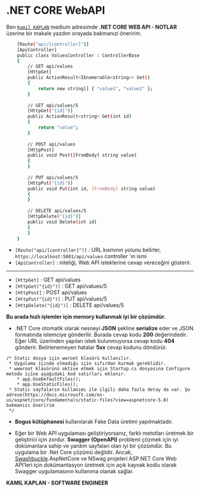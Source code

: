 # .NET CORE WebAPI

Ben [`Kamil KAPLAN`][medium] medium adresimde **.NET CORE WEB API - NOTLAR** üzerine bir makale yazdım orayada bakmanızı öneririm.

```sh
    [Route("api/[controller]")]
    [ApiController]
    public class ValuesController : ControllerBase
    {
        // GET api/values
        [HttpGet]
        public ActionResult<IEnumerable<string>> Get()
        {
            return new string[] { "value1", "value2" };
        }
 
        // GET api/values/5
        [HttpGet("{id}")]
        public ActionResult<string> Get(int id)
        {
            return "value";
        }
 
        // POST api/values
        [HttpPost]
        public void Post([FromBody] string value)
        {
        }
 
        // PUT api/values/5
        [HttpPut("{id}")]
        public void Put(int id, [FromBody] string value)
        {
        }
 
        // DELETE api/values/5
        [HttpDelete("{id}")]
        public void Delete(int id)
        {
        }
    }
```

- `[Route("api/[controller]")]` : URL kısmının yolunu belirler, `https://localhost:5001/api/values` controller 'ın ismi
- `[ApiController]` : niteliği, Web API isteklerine cevap vereceğini gösterir.

---

- `[HttpGet]` : GET api/values 
- `[HttpGet("{id}")]` : GET api/values/5
- `[HttpPost]` : POST api/values
- `[HttpPut("{id}")]` : PUT api/values/5
- `[HttpDelete("{id}")]` : DELETE api/values/5

**Bu arada hızlı işlemler için memory kullanmak iyi bir çözümdür.**

- .NET Core otomatik olarak nesneyi **JSON** şekline **serialize** eder ve JSON formatında istemciye gönderilir. Burada cevap kodu **200** değerindedir. Eğer URL üzerinden yapılan istek bulunmuyorsa cevap kodu **404** gönderir. Belirlenemeyen hatalar **5xx** cevap kodunu döndürür.

```
/* Static dosya için wwroot klasörü kullanılır.
 * Uygulama içinde olmadığı için sıfırdan kurmak gereklidir.
 * wwwroot klasörünü aktive etmek için Startup.cs dosyasına Configure metodu içine aşağıdaki kod satırları eklenır.
    * app.UseDefaultFiles();
    * app.UseStaticFiles();
 * Static sayfaların kullanımı ile ilgili daha fazla detay da var. Şu adrese(https://docs.microsoft.com/en-us/aspnet/core/fundamentals/static-files?view=aspnetcore-5.0) bakmanızı öneririm
 */
```

- **Bogus kütüphanesi** kullanılarak Fake Data üretimi yapılmaktadır.

- Eğer bir Web API uygulaması geliştiriyorsanız, farklı metotları üretmek bir geliştirici için zordur. **Swagger (OpenAPI)** problemi çözmek için iyi dokümanlara sahip ve yardım sayfaları olan iyi bir çözümdür. Bu uygulama bir .Net Core çözümü değildir. Ancak, [Swashbuckle][swagger].AspNetCore ve NSwag projeleri ASP.NET Core Web API’leri için dokümantasyon üretmek için açık kaynak kodlu olarak Swagger uygulamasının kullanıma olanak sağlar.

**KAMIL KAPLAN - SOFTWARE ENGINEER**

[//]: # (Gizli alan)

 [medium]: <https://medium.com/@kamilkaplnnr>
 [swagger]: <https://swagger.io/>






























